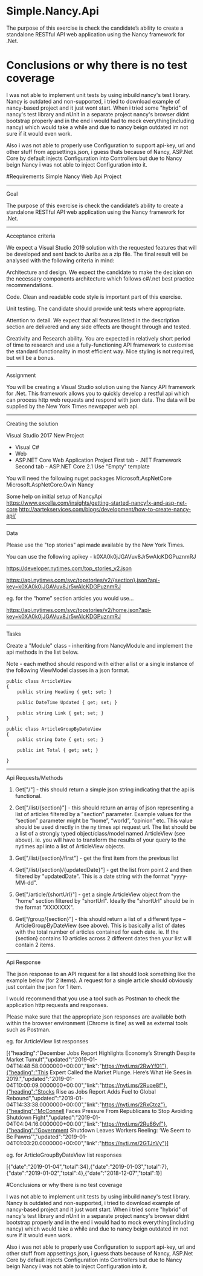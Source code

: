 # Simple.Nancy.Api
The purpose of this exercise is check the candidate’s ability to create a standalone RESTful API web application using the Nancy framework for .Net.

# Conclusions or why there is no test coverage

I was not able to implement unit tests by using inbuild nancy's test library. Nancy is outdated and non-supported, i tried to download example of nancy-based project and it just wont start.
When i tried some "hybrid" of nancy's test library and nUnit in a separate project nancy's browser didnt bootstrap properly and in the end i would had to mock everything(including nancy) which would take a while
and due to nancy beign outdated im not sure if it would even work.

Also i was not able to properly use Configuration to support api-key, url and other stuff from appsettings.json, i guess thats because of Nancy, ASP.Net Core by default injects Configuration into Controllers
but due to Nancy beign Nancy i was not able to inject Configuration into it.


#Requirements
Simple Nancy Web Api Project

----------

Goal

The purpose of this exercise is check the candidate’s ability to create a standalone RESTful API web application using the Nancy framework for .Net. 

----------

Acceptance criteria

We expect a Visual Studio 2019 solution with the requested features that will be developed and sent back to Juriba as a zip file. The final result will be analysed with the following criteria in mind:

Architecture and design. We expect the candidate to make the decision on the necessary components architecture which follows c#/.net best practice recommendations.

Code. Clean and readable code style is important part of this exercise.

Unit testing. The candidate should provide unit tests where appropriate.

Attention to detail. We expect that all features listed in the description section are delivered and any side effects are thought through and tested.  

Creativity and Research ability. You are expected in relatively short period of time to research and use a fully-functioning API framework to customise the standard functionality in most efficient way. Nice styling is not required, but will be a bonus.

----------

Assignment

You will be creating a Visual Studio solution using the Nancy API framework for .Net. This framework allows you to quickly develop a restful api which can process http web requests and respond with json data. The data will be supplied by the New York Times newspaper web api.

----------

Creating the solution

Visual Studio 2017
New Project
- Visual C#
- Web
- ASP.NET Core Web Application Project
First tab - .NET Framework
Second tab - ASP.NET Core 2.1
Use "Empty" template

You will need the following nuget packages
Microsoft.AspNetCore
Microsoft.AspNetCore.Owin
Nancy

Some help on initial setup of NancyApi
https://www.excella.com/insights/getting-started-nancyfx-and-asp-net-core
http://aartekservices.com/blogs/development/how-to-create-nancy-api/

----------

Data

Please use the "top stories" api made available by the New York Times. 

You can use the following apikey - k0XA0k0jJGAVuv8Jr5wAIcKDGPuznmRJ


https://developer.nytimes.com/top_stories_v2.json

https://api.nytimes.com/svc/topstories/v2/{section}.json?api-key=k0XA0k0jJGAVuv8Jr5wAIcKDGPuznmRJ


eg. for the “home” section articles you would use...

https://api.nytimes.com/svc/topstories/v2/home.json?api-key=k0XA0k0jJGAVuv8Jr5wAIcKDGPuznmRJ


----------

Tasks

Create a "Module" class - inheriting from NancyModule and implement the api methods in the list below.

Note - each method should respond with either a list or a single instance of the following ViewModel classes in a json format.

    public class ArticleView
    {
        public string Heading { get; set; }

        public DateTime Updated { get; set; }

        public string Link { get; set; }
    }

    public class ArticleGroupByDateView
    {
        public string Date { get; set; }

        public int Total { get; set; }

    }


----------

Api Requests/Methods

1. Get["/"] - this should return a simple json string indicating that the api is functional.

2. Get["/list/{section}"] - this should return an array of json representing a list of articles filtered by a "section" parameter. Example values for the “section” parameter might be “home”, “world”, “opinion” etc. This value should be used directly in the ny times api request url. The list should be a list of a strongly typed object/class/model named ArticleView (see above). ie. you will have to transform the results of your query to the nytimes api into a list of ArticleView objects.

3. Get["/list/{section}/first"] - get the first item from the previous list

4. Get["/list/{section}/{updatedDate}"] - get the list from point 2 and then filtered by "updatedDate". This is a date string with the format "yyyy-MM-dd".

5.	Get["/article/{shortUrl}"] - get a single ArticleView object from the "home" section filtered by "shortUrl". Ideally the "shortUrl" should be in the format "XXXXXXX".

6. Get[“/group/{section}”] - this should return a list of a different type – ArticleGroupByDateView (see above). This is basically a list of dates with the total number of articles contained for each date. ie. If the {section} contains 10 articles across 2 different dates then your list will contain 2 items.

----------

Api Response

The json response to an API request for a list should look something like the example below (for 2 items). A request for a single article should obviously just contain the json for 1 item.

I would recommend that you use a tool such as Postman to check the application http requests and responses.

Please make sure that the appropriate json responses are available both within the browser environment (Chrome is fine) as well as external tools such as Postman.

eg. for ArticleView list responses

[{"heading":"December Jobs Report Highlights Economy’s Strength Despite Market Tumult","updated":"2019-01-04T14:48:58.0000000+00:00","link":"https://nyti.ms/2RwYf01"},{"heading":"This Expert Called the Market Plunge. Here’s What He Sees in 2019.","updated":"2019-01-04T10:00:09.0000000+00:00","link":"https://nyti.ms/2Ruoe8f"},{"heading":"Stocks Rise as Jobs Report Adds Fuel to Global Rebound","updated":"2019-01-04T14:33:38.0000000+00:00","link":"https://nyti.ms/2RxCtcz"},{"heading":"McConnell Faces Pressure From Republicans to Stop Avoiding Shutdown Fight","updated":"2019-01-04T04:04:16.0000000+00:00","link":"https://nyti.ms/2Ru66vf"},{"heading":"Government Shutdown Leaves Workers Reeling: ‘We Seem to Be Pawns’","updated":"2019-01-04T01:03:20.0000000+00:00","link":"https://nyti.ms/2GTJnVy"}]

eg. for ArticleGroupByDateView list responses

[{"date":"2019-01-04","total":34},{"date":"2019-01-03","total":7},{"date":"2019-01-02","total":4},{"date":"2018-12-07","total":1}]


#Conclusions or why there is no test coverage

I was not able to implement unit tests by using inbuild nancy's test library. Nancy is outdated and non-supported, i tried to download example of nancy-based project and it just wont start.
When i tried some "hybrid" of nancy's test library and nUnit in a separate project nancy's browser didnt bootstrap properly and in the end i would had to mock everything(including nancy) which would take a while
and due to nancy beign outdated im not sure if it would even work.

Also i was not able to properly use Configuration to support api-key, url and other stuff from appsettings.json, i guess thats because of Nancy, ASP.Net Core by default injects Configuration into Controllers
but due to Nancy beign Nancy i was not able to inject Configuration into it.

